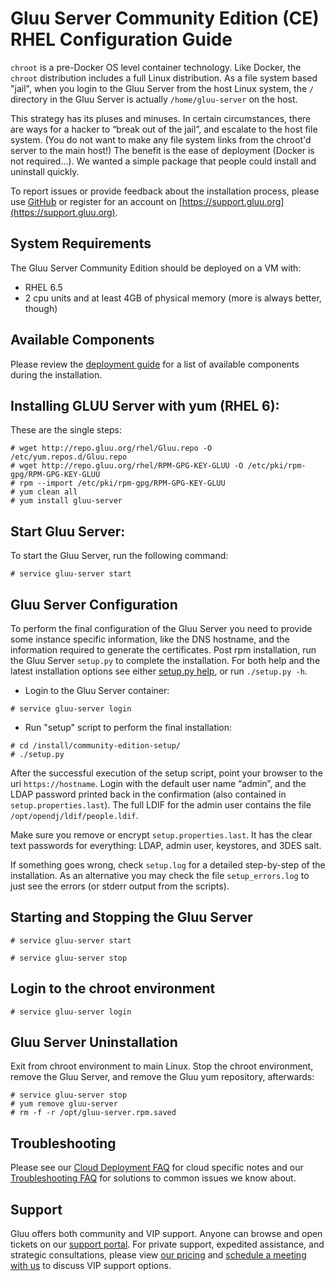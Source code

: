 # Gluu Server Community Edition (CE) RHEL Configuration Guide

`chroot` is a pre-Docker OS level container technology. Like Docker, the
`chroot` distribution includes a full Linux distribution. As a file
system based "jail", when you login to the Gluu Server from the host
Linux system, the `/` directory in the Gluu Server is actually
`/home/gluu-server` on the host.

This strategy has its pluses and minuses. In certain circumstances,
there are ways for a hacker to “break out of the jail”, and escalate to
the host file system. (You do not want to make any file system links from
the chroot'd server to the main host!) The benefit is the ease of
deployment (Docker is not required...). We wanted a simple package that
people could install and uninstall quickly.

To report issues or provide feedback about the installation process,
please use
[GitHub](https://github.com/GluuFederation/community-edition-setup/issues)
or register for an account on
[https://support.gluu.org](https://support.gluu.org).

## System Requirements

The Gluu Server Community Edition should be deployed on a VM with:

* RHEL 6.5
* 2 cpu units and at least 4GB of physical memory (more is always better, though)

## Available Components

Please review the [deployment guide](./index.md) for a list of available
components during the installation.

## Installing GLUU Server with yum (RHEL 6):

These are the single steps:

```
# wget http://repo.gluu.org/rhel/Gluu.repo -O /etc/yum.repos.d/Gluu.repo
# wget http://repo.gluu.org/rhel/RPM-GPG-KEY-GLUU -O /etc/pki/rpm-gpg/RPM-GPG-KEY-GLUU
# rpm --import /etc/pki/rpm-gpg/RPM-GPG-KEY-GLUU
# yum clean all
# yum install gluu-server
```

## Start Gluu Server: 

To start the Gluu Server, run the following command:

`# service gluu-server start`

## Gluu Server Configuration

To perform the final configuration of the Gluu Server you need to
provide some instance specific information, like the DNS hostname, and
the information required to generate the certificates. Post rpm
installation, run the Gluu Server `setup.py` to complete the
installation. For both help and the latest installation options see
either [setup.py help](./setup_py.md), or run `./setup.py -h`.

* Login to the Gluu Server container:

`# service gluu-server login`

* Run "setup" script to perform the final installation:

```
# cd /install/community-edition-setup/
# ./setup.py
```

After the successful execution of the setup script, point your browser
to the uri `https://hostname`. Login with the default user name “admin”,
and the LDAP password printed back in the confirmation (also contained
in `setup.properties.last`). The full LDIF for the admin user contains
the file `/opt/opendj/ldif/people.ldif`.

Make sure you remove or encrypt `setup.properties.last`. It has the
clear text passwords for everything: LDAP, admin user, keystores, and
3DES salt.

If something goes wrong, check `setup.log` for a detailed step-by-step
of the installation. As an alternative you may check the file
`setup_errors.log` to just see the errors (or stderr output from the
scripts).

<!--
If you want to script the installation of the Gluu Server, user the `-f`
option or just save the properties file as `setup.properties` and it
will be automatically detected. Also use the `-n` option to suppress the
interactive confirmation to proceed. For example, to re-run the last
installation:

`./setup.py -n -f setup.properties.last`
-->

## Starting and Stopping the Gluu Server

`# service gluu-server start`

`# service gluu-server stop`

## Login to the chroot environment

`# service gluu-server login`

## Gluu Server Uninstallation

Exit from chroot environment to main Linux. Stop the chroot environment,
remove the Gluu Server, and remove the Gluu yum repository, afterwards:

```
# service gluu-server stop
# yum remove gluu-server
# rm -f -r /opt/gluu-server.rpm.saved
```

<!--
or 

`# rpm -e Gluu-Server-Repo-2.0-0.el6.x86_64`
-->

## Troubleshooting
Please see our [Cloud Deployment FAQ](../../faq/cloud-faq.md) for cloud
specific notes and our [Troubleshooting
FAQ](../../faq/troubleshooting.md) for solutions to common issues we
know about.

## Support
Gluu offers both community and VIP support. Anyone can browse and open
tickets on our [support portal](http://support.gluu.org). For private
support, expedited assistance, and strategic consultations, please view
[our pricing](http://gluu.org/pricing) and [schedule a meeting with
us](http://gluu.org/booking) to discuss VIP support options.


